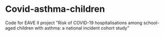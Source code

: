 # Covid-asthma-children
Code for EAVE II project "Risk of COVID-19 hospitalisations among school-aged children with asthma: a national incident cohort study"
